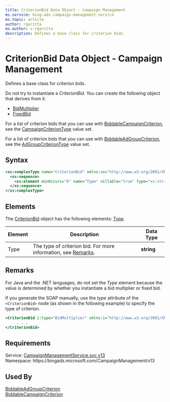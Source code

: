 ```yaml
---
title: CriterionBid Data Object - Campaign Management
ms.service: bing-ads-campaign-management-service
ms.topic: article
author: rgaritta
ms.author: v-rgaritta
description: Defines a base class for criterion bids.
---
```

# CriterionBid Data Object - Campaign Management
Defines a base class for criterion bids.

Do not try to instantiate a *CriterionBid*. You can create the following object that derives from it.
- [BidMultiplier](bidmultiplier.md)  
- [FixedBid](fixedbid.md)  

For a list of criterion bids that you can use with [BiddableCampaignCriterion](biddablecampaigncriterion.md), see the [CampaignCriterionType](campaigncriteriontype.md) value set.

For a list of criterion bids that you can use with [BiddableAdGroupCriterion](biddableadgroupcriterion.md), see the [AdGroupCriterionType](adgroupcriteriontype.md) value set.

## Syntax
```xml
<xs:complexType name="CriterionBid" xmlns:xs="http://www.w3.org/2001/XMLSchema">
  <xs:sequence>
    <xs:element minOccurs="0" name="Type" nillable="true" type="xs:string" />
  </xs:sequence>
</xs:complexType>
```

## <a name="elements"></a>Elements

The [CriterionBid](criterionbid.md) object has the following elements: [Type](#type).

|Element|Description|Data Type|
|-----------|---------------|-------------|
|<a name="type"></a>Type|The type of criterion bid. For more information, see [Remarks](#remarks).|**string**|

## <a name="remarks"></a>Remarks
For Java and the .NET languages, do not set the *Type* element because the value is determined by whether you instantiate a bid multiplier or fixed bid.

If you generate the SOAP manually, use the *type* attribute of the `<CriterionBid>` node (as shown in the following example) to specify the type of criterion.

```xml
<CriterionBid i:type="BidMultiplier" xmlns:i="http://www.w3.org/2001/XMLSchema-instance">
     . . .
</CriterionBid>
```

## Requirements
Service: [CampaignManagementService.svc v13](https://campaign.api.bingads.microsoft.com/Api/Advertiser/CampaignManagement/v13/CampaignManagementService.svc)  
Namespace: https\://bingads.microsoft.com/CampaignManagement/v13  

## Used By
[BiddableAdGroupCriterion](biddableadgroupcriterion.md)  
[BiddableCampaignCriterion](biddablecampaigncriterion.md)  
